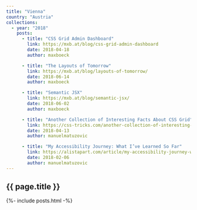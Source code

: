 ```yaml
---
title: "Vienna"
country: "Austria"
collections:
  - year: "2018"
    posts:
      - title: "CSS Grid Admin Dashboard"
        link: https://mxb.at/blog/css-grid-admin-dashboard
        date: 2018-04-18
        author: maxboeck

      - title: "The Layouts of Tomorrow"
        link: https://mxb.at/blog/layouts-of-tomorrow/
        date: 2018-06-14
        author: maxboeck

      - title: "Semantic JSX"
        link: https://mxb.at/blog/semantic-jsx/
        date: 2018-06-02
        author: maxboeck

      - title: "Another Collection of Interesting Facts About CSS Grid"
        link: https://css-tricks.com/another-collection-of-interesting-facts-about-css-grid
        date: 2018-04-13
        author: manuelmatuzovic

      - title: "My Accessibility Journey: What I’ve Learned So Far"
        link: https://alistapart.com/article/my-accessibility-journey-what-ive-learned-so-far
        date: 2018-02-06
        author: manuelmatuzovic
---
```


## {{ page.title }}

{%- include posts.html -%}
